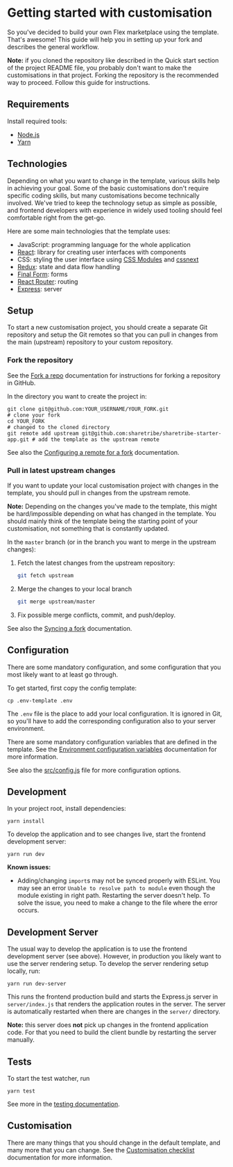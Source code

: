 # Getting started with customisation

So you've decided to build your own Flex marketplace using the template. That's awesome! This guide
will help you in setting up your fork and describes the general workflow.

**Note:** if you cloned the repository like described in the Quick start section of the project
README file, you probably don't want to make the customisations in that project. Forking the
repository is the recommended way to proceed. Follow this guide for instructions.

## Requirements

Install required tools:

* [Node.js](https://nodejs.org/)
* [Yarn](https://yarnpkg.com/)

## Technologies

Depending on what you want to change in the template, various skills help in achieving your goal.
Some of the basic customisations don't require specific coding skills, but many customisations
become technically involved. We've tried to keep the technology setup as simple as possible, and
frontend developers with experience in widely used tooling should feel comfortable right from the
get-go.

Here are some main technologies that the template uses:

* JavaScript: programming language for the whole application
* [React](https://reactjs.org/): library for creating user interfaces with components
* CSS: styling the user interface using [CSS Modules](https://github.com/css-modules/css-modules)
  and [cssnext](http://cssnext.io/)
* [Redux](https://redux.js.org/): state and data flow handling
* [Final Form](https://github.com/final-form/final-form): forms
* [React Router](https://reacttraining.com/react-router/): routing
* [Express](https://expressjs.com/): server

## Setup

To start a new customisation project, you should create a separate Git repository and setup the Git
remotes so that you can pull in changes from the main (upstream) repository to your custom
repository.

### Fork the repository

See the [Fork a repo](https://help.github.com/articles/fork-a-repo/) documentation for instructions
for forking a repository in GitHub.

In the directory you want to create the project in:

    git clone git@github.com:YOUR_USERNAME/YOUR_FORK.git                         # clone your fork
    cd YOUR_FORK                                                                 # changed to the cloned directory
    git remote add upstream git@github.com:sharetribe/sharetribe-starter-app.git # add the template as the upstream remote

See also the
[Configuring a remote for a fork](https://help.github.com/articles/configuring-a-remote-for-a-fork/)
documentation.

### Pull in latest upstream changes

If you want to update your local customisation project with changes in the template, you should pull
in changes from the upstream remote.

**Note:** Depending on the changes you've made to the template, this might be hard/impossible
depending on what has changed in the template. You should mainly think of the template being the
starting point of your customisation, not something that is constantly updated.

In the `master` branch (or in the branch you want to merge in the upstream changes):

1.  Fetch the latest changes from the upstream repository:

    ```sh
    git fetch upstream
    ```

1.  Merge the changes to your local branch

    ```sh
    git merge upstream/master
    ```

1.  Fix possible merge conflicts, commit, and push/deploy.

See also the [Syncing a fork](https://help.github.com/articles/syncing-a-fork/) documentation.

## Configuration

There are some mandatory configuration, and some configuration that you most likely want to at least
go through.

To get started, first copy the config template:

    cp .env-template .env

The `.env` file is the place to add your local configuration. It is ignored in Git, so you'll have
to add the corresponding configuration also to your server environment.

There are some mandatory configuration variables that are defined in the template. See the
[Environment configuration variables](env.md) documentation for more information.

See also the [src/config.js](../src/config.js) file for more configuration options.

## Development

In your project root, install dependencies:

    yarn install

To develop the application and to see changes live, start the frontend development server:

    yarn run dev

**Known issues:**

* Adding/changing `import`s may not be synced properly with ESLint. You may see an error
  `Unable to resolve path to module` even though the module existing in right path. Restarting the
  server doesn't help. To solve the issue, you need to make a change to the file where the error
  occurs.

## Development Server

The usual way to develop the application is to use the frontend development server (see above).
However, in production you likely want to use the server rendering setup. To develop the server
rendering setup locally, run:

    yarn run dev-server

This runs the frontend production build and starts the Express.js server in `server/index.js` that
renders the application routes in the server. The server is automatically restarted when there are
changes in the `server/` directory.

**Note:** this server does **not** pick up changes in the frontend application code. For that you
need to build the client bundle by restarting the server manually.

## Tests

To start the test watcher, run

    yarn test

See more in the [testing documentation](docs/testing.md).

## Customisation

There are many things that you should change in the default template, and many more that you can
change. See the [Customisation checklist](customisation-checklist.md) documentation for more
information.
